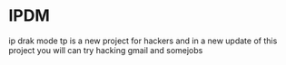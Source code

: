 # IPDM
ip drak mode tp
is a new project for hackers and in a new update of this project you will can try hacking gmail and somejobs
